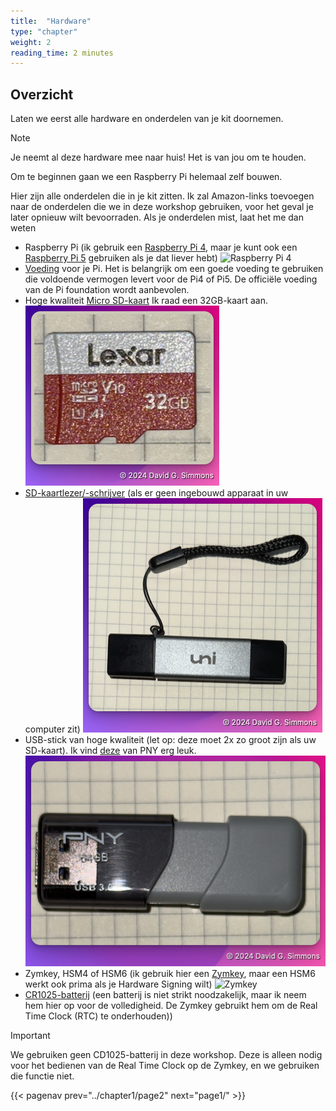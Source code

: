 ```yaml
---
title:  "Hardware"
type: "chapter"
weight: 2
reading_time: 2 minutes
---
```


## Overzicht

Laten we eerst alle hardware en onderdelen van je kit doornemen.

> [!NOTE]
> Je neemt al deze hardware mee naar huis! Het is van jou om te houden.

Om te beginnen gaan we een Raspberry Pi helemaal zelf bouwen.

Hier zijn alle onderdelen die in je kit zitten. Ik zal Amazon-links toevoegen naar de onderdelen die we in deze workshop gebruiken, voor het geval je later opnieuw wilt bevoorraden. Als je onderdelen mist, laat het me dan weten

- Raspberry Pi (ik gebruik een [Raspberry Pi 4](https://amzn.to/3Y2BBgn), maar je kunt ook een [Raspberry Pi 5](https://amzn.to/4dAKfZ3) gebruiken als je dat liever hebt)
  ![Raspberry Pi 4](afbeeldingen/rpi.png)
- [Voeding](https://amzn.to/4eWmYSr) voor je Pi. Het is belangrijk om een goede voeding te gebruiken die voldoende vermogen levert voor de Pi4 of Pi5. De officiële voeding van de Pi foundation wordt aanbevolen.
- Hoge kwaliteit [Micro SD-kaart](https://amzn.to/3U2Twm1) Ik raad een 32GB-kaart aan.
  ![SD-kaart](images/sdcard.png)
- [SD-kaartlezer/-schrijver](https://amzn.to/4dEs2Kc) (als er geen ingebouwd apparaat in uw computer zit)
  ![SD-kaart schrijver](images/reader.png)
- USB-stick van hoge kwaliteit (let op: deze moet 2x zo groot zijn als uw SD-kaart). Ik vind [deze](https://amzn.to/3NrH4Iz) van PNY erg leuk.
  ![Flashstation](images/usb-drive.png)
- Zymkey, HSM4 of HSM6 (ik gebruik hier een [Zymkey](https://amzn.to/4eRcIvn), maar een HSM6 werkt ook prima als je Hardware Signing wilt)
  ![Zymkey](afbeeldingen/zymkey.png)
- [CR1025-batterij](https://amzn.to/4eJG1Qt) (een batterij is niet strikt noodzakelijk, maar ik neem hem hier op voor de volledigheid. De Zymkey gebruikt hem om de Real Time Clock (RTC) te onderhouden))

> [!IMPORTANT]
> We gebruiken geen CD1025-batterij in deze workshop. Deze is alleen nodig voor het bedienen van de Real Time Clock op de Zymkey, en we gebruiken die functie niet.

{{< pagenav prev="../chapter1/page2" next="page1/" >}}

